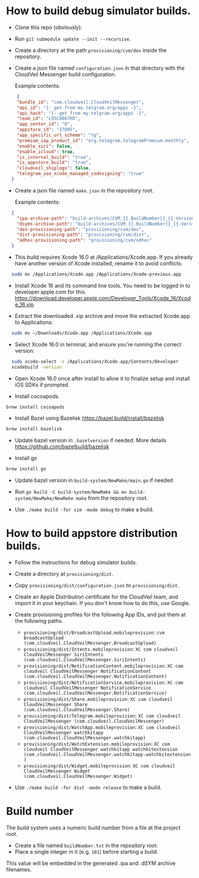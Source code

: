 # How to build debug simulator builds.

* Clone this repo (obviously).

* Run `git submodule update --init --recursive`.

* Create a directory at the path `provisioning/cvm/dev` inside the repository.

* Create a json file named `configuration.json` in that directory with the CloudVeil Messenger build configuration.

  Example contents:
```json
    {
  	"bundle_id": "com.cloudveil.CloudVeilMessenger",
  	"api_id": "{- get from my.telgram.org/apps -}",
  	"api_hash": "{- get from my.telgram.org/apps -}",
    "team_id": "L95C8867HX",
    "app_center_id": "0",
    "appstore_id": "27095",
    "app_specific_url_scheme": "tg",
    "premium_iap_product_id": "org.telegram.telegramPremium.monthly",
    "enable_siri": false,
    "enable_icloud": true,
    "is_internal_build": "true",
    "is_appstore_build": "true",
    "cloudveil_shiplogs": false,
    "telegram_use_xcode_managed_codesigning": "true"
  }
```

* Create a json file named `make.json` in the repository root.

  Example contents:

```json
  {
  	"ipa-archive-path": "build-archives/CVM_{{.BuildNumber}}_{{.Version}}_{{.BuildFor}}_{{.BuildMode}}.ipa",
  	"dsyms-archive-path": "build-archives/CVM_{{.BuildNumber}}_{{.Version}}_{{.BuildFor}}_{{.BuildMode}}.dSYMs",
  	"dev-provisioning-path": "provisioning/cvm/dev",
  	"dist-provisioning-path": "provisioning/cvm/dist",
  	"adhoc-provisioning-path": "provisioning/cvm/adhoc"
  }
```

* This build requires Xcode 16.0 at /Applications/Xcode.app. If you already have another version of Xcode installed, rename it to avoid conflicts:
```sh
  sudo mv /Applications/Xcode.app /Applications/Xcode-previous.app
```

* Install Xcode 16 and its command line tools. You need to be logged in to developer.apple.com for this.
  https://download.developer.apple.com/Developer_Tools/Xcode_16/Xcode_16.xip

* Extract the downloaded .xip archive and move the extracted Xcode.app to Applications:
```sh
  sudo mv ~/Downloads/Xcode.app /Applications/Xcode.app
```

* Select Xcode 16.0 in terminal, and ensure you're running the correct version:
```sh
  sudo xcode-select -s /Applications/Xcode.app/Contents/Developer
  xcodebuild -version
```

* Open Xcode 16.0 once after install to allow it to finalize setup and install iOS SDKs if prompted.

* Install cocoapods.
```sh
brew install cocoapods
```

* Install Bazel using Bazelisk https://bazel.build/install/bazelisk
```sh
brew install bazelisk
```
  
* Update bazel version in `.bazelversion` if needed. More details https://github.com/bazelbuild/bazelisk

* Install go
```sh
brew install go
```

* Update bazel version in `build-system/NewMake/main.go` if needed

* Run `go build -C build-system/NewMake && mv build-system/NewMake/NewMake make` from the repository root.

* Use `./make build -for sim -mode debug` to make a build.

# How to build appstore distribution builds.

* Follow the instructions for debug simulator builds.

* Create a directory at `provisioning/dist`.

* Copy `provisioning/dist/configuration.json` to `provisioning/dist`.

* Create an Apple Distribution certificate for the CloudVeil team, and import it in your keychain.
  If you don't know how to do this, use Google.

* Create provisioning profiles for the following App IDs, and put them at the following paths.
   - `provisioning/dist/BroadcastUpload.mobileprovision`: `cvm BroadcastUpload (com.cloudveil.CloudVeilMessenger.BroadcastUpload)`
   - `provisioning/dist/Intents.mobileprovision`: `XC com cloudveil CloudVeilMessenger SiriIntents (com.cloudveil.CloudVeilMessenger.SiriIntents)`
   - `provisioning/dist/NotificationContent.mobileprovision`: `XC com cloudveil CloudVeilMessenger NotificationContent (com.cloudveil.CloudVeilMessenger.NotificationContent)`
   - `provisioning/dist/NotificationService.mobileprovision`: `XC com cloudveil CloudVeilMessenger NotificationService (com.cloudveil.CloudVeilMessenger.NotificationService)`
   - `provisioning/dist/Share.mobileprovision`: `XC com cloudveil CloudVeilMessenger Share (com.cloudveil.CloudVeilMessenger.Share)`
   - `provisioning/dist/Telegram.mobileprovision`: `XC com cloudveil CloudVeilMessenger (com.cloudveil.CloudVeilMessenger)`
   - `provisioning/dist/WatchApp.mobileprovision`: `XC com cloudveil CloudVeilMessenger watchkitapp (com.cloudveil.CloudVeilMessenger.watchkitapp)`
   - `provisioning/dist/WatchExtension.mobileprovision`: `XC com cloudveil CloudVeilMessenger watchkitapp watchkitextension (com.cloudveil.CloudVeilMessenger.watchkitapp.watchkitextension)`
   - `provisioning/dist/Widget.mobileprovision`: `XC com cloudveil CloudVeilMessenger Widget (com.cloudveil.CloudVeilMessenger.Widget)`

* Use `./make build -for dist -mode release` to make a build.

# Build number
The build system uses a numeric build number from a file at the project root.

* Create a file named `buildNumber.txt` in the repository root.
* Place a single integer in it (e.g. `101`) before starting a build.

This value will be embedded in the generated .ipa and .dSYM archive filenames.
